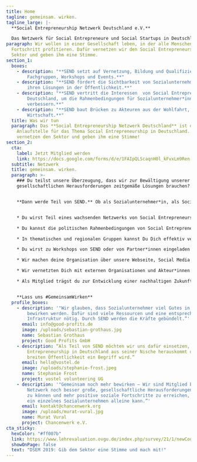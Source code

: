 ```yaml
---
title: Home
tagline: gemeinsam. wirken.
tagline_large: |-
  **Social Entrepreneurship Netzwerk Deutschland e.V.**

  Das Netzwerk für Social Entrepreneure und Social Startups in Deutschland.
paragraph: Wir wollen in einer Gesellschaft leben, in der alle Menschen vom
  Fortschritt profitieren. Dafür vernetzen wir den Social Entrepreneurship
  Sektor und geben ihm eine Stimme.
section_1:
  boxes:
    - description: "**SEND setzt auf Vernetzung, Bildung und Qualifizierung über
        Fachgruppen, Workshops und Events.**"
    - description: "**SEND fördert die Sichtbarkeit von Sozialunternehmer*innen und
        ihren Lösungen in der Öffentlichkeit.**"
    - description: "**SEND vertritt die Interessen  von Social Entrepreneurship in
        Deutschland, um die Rahmenbedingungen für Sozialunternehmer*innen zu
        verbessern.**"
    - description: "**SEND baut Brücken zu Akteuren aus der Wohlfahrt, Politik und
        Wirtschaft.**"
  title: Was wir tun
  paragraph: Das **Social Entrepreneurship Netzwerk Deutschland** ist die
    Anlaufstelle für das Thema Social Entrepreneurship in Deutschland. Wir
    vernetzen den Sektor und geben ihm eine Stimme!
section_2:
  cta:
    label: Jetzt Mitglied werden
    link: https://docs.google.com/forms/d/e/1FAIpQLScaqnH0l_kFvxLm9Ren-YlvyocbpNm4w46565noI9xQPkLodQ/viewform
  subtitle: Netzwerk
  title: gemeinsam. wirken.
  paragraph: >-
    ### Du teilst unsere Überzeugung, dass wir zur Bewältigung unserer
    gesellschaftlichen Herausforderungen zeitgemäße Lösungen brauchen?


    **Dann werde Teil von SEND.** Ob als Sozialunternehmer*in, als Social Startup oder als Fördermitglied:


    * Du wirst Teil eines wachsenden Netzwerks von Social Entrepreneurs in Deutschland

    * Du kannst die politischen Rahmenbedingungen von Social Entrepreneurship in Deutschland aktiv mitgestalten

    * In thematischen und regionalen Gruppen kannst Du Dich effektiv vernetzen und eigene Ideen realisieren

    * Du wirst zu Workshops von SEND oder von Partner*innen eingeladen

    * Wir machen deine Organisation über unsere Webseite, Social Media und Auftritte auf Veranstaltungen sichtbar

    * Wir vernetzten Dich mit externen Organisationen und Akteur*innen aus der Politik und Gesellschaft

    * Als Mitglied trägst du zur Entwicklung einer nachhaltigen Zukunft bei


    **Lass uns #GemeinsamWirken**
  profile_boxes:
    - description: '"Wir glauben, dass Sozialunternehmer viel Gutes in der Welt
        bewirken werden. Dafür sind viele Ressourcen und eine entsprechende
        Infrastruktur nötig. Durch SEND werden die Kräfte gebündelt.”'
      email: info@good-profits.de
      image: /uploads/sebastian-grothaus.jpg
      name: Sebastian Grothaus
      project: Good Profits GmbH
    - description: “Als Teil von SEND möchten wir uns dafür einsetzen, dass Social
        Entrepreneurship in Deutschland aus seiner Nische herauskommt und einer
        breiten Öffentlichkeit ein Begriff wird.”
      email: hello@vostel.de
      image: /uploads/stephanie-frost.jpeg
      name: Stephanie Frost
      project: vostel volunteering UG
    - description: '"Gemeinsam noch mehr bewirken – Wir sind Mitglied bei SEND, um im
        Netzwerk noch besser große, gesellschaftliche Herausforderungen angehen
        zu können und mehr positive soziale Fortschritte zu erreichen, als es
        ein einzelnes Sozialunternehmen alleine kann.”'
      email: kontakt@chancenwerk.org
      image: /uploads/murat-vural.jpg
      name: Murat Vural
      project: Chancenwerk e.V.
cta_sticky:
  hexColor: "#ff007b"
  link: https://www.lehrevaluation.ovgu.de/index.php/survey/21/1/newCode/send/lang/1
  showOnPage: false
  text: "DSEM 2019: Gib dem Sektor eine Stimme und mach mit!"
---
```

